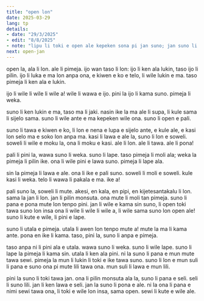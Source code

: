 ```yaml
---
title: "open lon"
date: 2025-03-29
lang: tp
details:
- date: "29/3/2025"
- edit: "8/8/2025"
- note: "lipu li toki e open ale kepeken sona pi jan suno; jan suno li tan tenpo pini a. ni li open e lipu \"ma suno\"."
next: open-jan
---
```


open la, ala li lon. ale li pimeja. ijo wan taso li lon: ijo li ken ala lukin, taso ijo li pilin. ijo li luka e ma lon anpa ona, e kiwen e ko e telo, li wile lukin e ma. taso pimeja li ken ala e lukin.

ijo li wile li wile li wile a! wile li wawa e ijo. pini la ijo li kama suno. pimeja li weka.

suno li ken lukin e ma, taso ma li jaki. nasin ike la ma ale li supa, li kule sama li sijelo sama. suno li wile ante e ma kepeken wile ona. suno li open e pali.

suno li tawa e kiwen e ko, li lon e nena e lupa e sijelo ante, e kule ale, e kasi lon selo ma e soko lon anpa ma. kasi li lawa e ale la, suno li lon e soweli. soweli li wile e moku la, ona li moku e kasi. ale li lon. ale li tawa. ale li pona!

pali li pini la, wawa suno li weka. suno li lape. taso pimeja li moli ala; weka la pimeja li pilin ike. ona li wile pini e lawa suno. pimeja li lape ala.

sin la pimeja li lawa e ale. ona li ike e pali suno. soweli li moli e soweli. kule kasi li weka. telo li wawa li pakala e ma. ike a!

pali suno la, soweli li mute. akesi, en kala, en pipi, en kijetesantakalu li lon. sama la jan li lon. jan li pilin monsuta. ona mute li moli tan pimeja. suno li pana e pona mute lon tenpo pini. jan li wile e kama sin suno, li open toki tawa suno lon insa ona li wile li wile li wile a, li wile sama suno lon open ale! suno li kute e wile, li pini e lape.

suno li utala e pimeja. utala li awen lon tenpo mute a! mute la ma li kama ante. pona en ike li kama. taso, pini la, suno li anpa e pimeja.

taso anpa ni li pini ala e utala. wawa suno li weka. suno li wile lape. suno li lape la pimeja li kama sin. utala li ken ala pini. ni la suno li pana e mun mute tawa sewi. pimeja la mun li lukin li toki e ike tawa suno. suno li lon e mun suli li pana e suno ona pi mute lili tawa ona. mun suli li lawa e mun lili.

pini la suno li toki tawa jan. ona li pilin monsuta ala la, suno li pana e seli. seli li suno lili. jan li ken lawa e seli. jan la suno li pona e ale. ni la ona li pana e nimi sewi tawa ona, li toki e wile lon insa, sama open. sewi li kute e wile ale.
